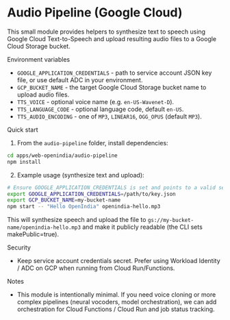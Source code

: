 # Audio Pipeline (Google Cloud)

This small module provides helpers to synthesize text to speech using Google Cloud Text-to-Speech and upload resulting audio files to a Google Cloud Storage bucket.

Environment variables

- `GOOGLE_APPLICATION_CREDENTIALS` - path to service account JSON key file, or use default ADC in your environment.
- `GCP_BUCKET_NAME` - the target Google Cloud Storage bucket name to upload audio files.
- `TTS_VOICE` - optional voice name (e.g. `en-US-Wavenet-D`).
- `TTS_LANGUAGE_CODE` - optional language code, default `en-US`.
- `TTS_AUDIO_ENCODING` - one of `MP3`, `LINEAR16`, `OGG_OPUS` (default `MP3`).

Quick start

1. From the `audio-pipeline` folder, install dependencies:

```bash
cd apps/web-openindia/audio-pipeline
npm install
```

2. Example usage (synthesize text and upload):

```bash
# Ensure GOOGLE_APPLICATION_CREDENTIALS is set and points to a valid service account key
export GOOGLE_APPLICATION_CREDENTIALS=/path/to/key.json
export GCP_BUCKET_NAME=my-bucket-name
npm start -- "Hello OpenIndia" openindia-hello.mp3
```

This will synthesize speech and upload the file to `gs://my-bucket-name/openindia-hello.mp3` and make it publicly readable (the CLI sets makePublic=true).

Security

- Keep service account credentials secret. Prefer using Workload Identity / ADC on GCP when running from Cloud Run/Functions.

Notes

- This module is intentionally minimal. If you need voice cloning or more complex pipelines (neural vocoders, model orchestration), we can add orchestration for Cloud Functions / Cloud Run and job status tracking.
